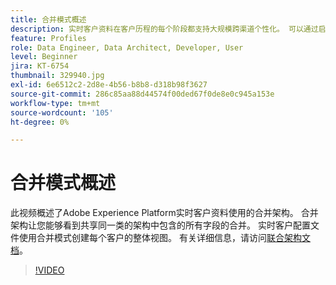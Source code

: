 ```yaml
---
title: 合并模式概述
description: 实时客户资料在客户历程的每个阶段都支持大规模跨渠道个性化。 可以通过启用架构和相应的数据集，为Real-time Customer Profile启用批处理或流式数据。
feature: Profiles
role: Data Engineer, Data Architect, Developer, User
level: Beginner
jira: KT-6754
thumbnail: 329940.jpg
exl-id: 6e6512c2-2d8e-4b56-b8b8-d318b98f3627
source-git-commit: 286c85aa88d44574f00ded67f0de8e0c945a153e
workflow-type: tm+mt
source-wordcount: '105'
ht-degree: 0%

---
```


# 合并模式概述

此视频概述了Adobe Experience Platform实时客户资料使用的合并架构。 合并架构让您能够看到共享同一类的架构中包含的所有字段的合并。 实时客户配置文件使用合并模式创建每个客户的整体视图。 有关详细信息，请访问[联合架构文档](https://experienceleague.adobe.com/docs/experience-platform/profile/union-schemas/union-schema.html?lang=zh-Hans)。

>[!VIDEO](https://video.tv.adobe.com/v/329940?learn=on&enablevpops)
